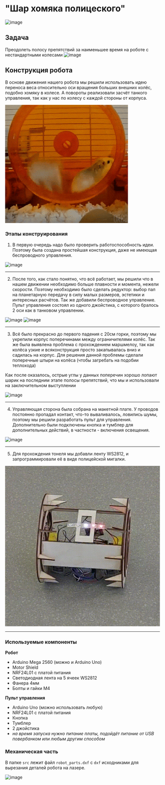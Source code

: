 # "Шар хомяка полицеского"

![image](https://github.com/ZVasilii/MIPT_Bot/assets/27261970/c2bdfb82-590b-4c6f-97bb-3aa29eec48d1)


## Задача

Преодолеть полосу препятствий за наименьшее время на роботе с нестандартными колесами
![image](https://github.com/ZVasilii/MIPT_Bot/assets/27261970/35f272ef-e51b-45a1-a150-ec48f364bfa8)

## Конструкция робота

В основе движения нашего робота мы решили использовать идею переноса веса относительно оси вращения больших внешних колёс, подобно хомяку в колесе. 
А повороты реализовали засчёт танкого управления, так как у нас по колесу с каждой стороны от корпуса.

![gif](https://github.com/ZVasilii/MIPT_Bot/blob/master/README/hamster.gif)

### Этапы конструирования

1) В первую очередь надо было проверить работоспособность идеи. Поэтому была создана простейшая конструкция, даже не имеющая беспроводного управления.

![image](https://github.com/ZVasilii/MIPT_Bot/assets/27261970/c707fb69-4fe2-42ab-9541-79ce56db24a5)

---

2) После того, как стало понятно, что всё работает, мы решили что в нашем движении необходимо больше плавности и момента, нежели скорости. Поэтому необходимо было сделать редуктор: выбор пал на планетарную передачу в силу малых размеров, эстетики и интересных расчётов. Так же добавили беспроводное управление. Пульт управления состоял из одного джойстика, с которого бралось 2 оси как в танковом управлении.

![image](https://github.com/ZVasilii/MIPT_Bot/assets/27261970/21769887-393c-4d29-9956-f7452c010516)
![image](https://github.com/ZVasilii/MIPT_Bot/assets/27261970/29b877fc-fe3b-45fd-a1c8-12f1e8294e47)

---

3) Всё было прекрасно до первого падения с 20см горки, поэтому мы укрепили корпус поперечинами между ограничителями колёс. Так же была выявлена проблема с прохождением маршмелоу, так как колёса узкие и всяконструкция просто закапывалась вниз и садилась на корпус. Для решения данной проблемы сделали поперечные штыри на колёса (чтобы загребать на подобии теплохода)

Как после оказалось, острые углы у данных поперечин хорошо лопают шарик на последним этапе полосы препятствий, что мы и использовали на заключительном выступлении

![image](https://github.com/ZVasilii/MIPT_Bot/assets/27261970/b17620ce-fb74-47ff-8211-da399dd8b2bd)

---

4) Управляющая сторона была собрана на макетной плате. У проводов постоянно пропадал контакт, что-то вываливалось, ловились шумы, поэтому мы решили разработать пульт для управления. Дополнительно были подключены кнопка и тумблер для дополнительных действий, в частности - включения освещения.

![image](https://github.com/ZVasilii/MIPT_Bot/assets/27261970/dd88b9fd-42f5-41c4-ba58-26ebf82ef8a0)

---

5) Для прохождения тонеля мы добавли ленту WS2812, и запрограммировали её в виде полицейской мигалки.

![image](https://github.com/ZVasilii/MIPT_Bot/blob/master/README/police_blink.gif)

---

### Используемые компоненты

**Робот**

* Arduino Mega 2560 (можно и Arduino Uno)
* Motor Shield
* NRF24L01 с платой питания
* Светодиодная лента на 5 ячеек WS2812
* Фанера 4мм
* Болты и гайки М4

**Пульт управления**

* Arduino Uno (можно использовать любую)
* NRF24L01 с платой питания
* Кнопка
* Тумблер
* 2 джойстика
* *на время запуска нужно питание платы, подойдёт питание от USB повербанком или любым другим способом*

### Механическая часть

В папке `src` лежит файл `robot_parts.dxf` с `dxf` исходниками для вырезания деталей робота на лазере.

![image](https://github.com/ZVasilii/MIPT_Bot/assets/27261970/ecb708eb-ce50-423e-b817-f158554e9da1)
